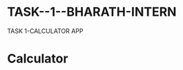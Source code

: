 # TASK--1--BHARATH-INTERN
TASK 1-CALCULATOR APP
<!DOCTYPE html>
<html>
<head>
  <h1>Calculator</h1>  
    <title>Simple Calculator</title>
    <style>
        .calculator {
            width: 350px;
            margin: 0 auto;
            padding: 10px;
            border: 2px solid #881919;
            border-radius: 10px;
            background-color: rgb(83, 105, 128);
        }

        input[type="text"] {
            width: 95%;
            height: 40px;
            font-size: 20px;
            padding: 5px;
            margin-bottom: 10px;
        }

        input[type="button"] {
            width: 70px;
            height: 70px;
            font-size: 20px;
            margin: 5px;
        }
    </style>
</head>
<body>
    <div class="calculator">
        <input type="text" id="display" readonly>
        <input type="button" value="7" onclick="addToDisplay('7')">
        <input type="button" value="8" onclick="addToDisplay('8')">
        <input type="button" value="9" onclick="addToDisplay('9')">
        <input type="button" value="/" onclick="addToDisplay('/')">
        <br>
        <input type="button" value="4" onclick="addToDisplay('4')">
        <input type="button" value="5" onclick="addToDisplay('5')">
        <input type="button" value="6" onclick="addToDisplay('6')">
        <input type="button" value="*" onclick="addToDisplay('*')">
        <br>
        <input type="button" value="1" onclick="addToDisplay('1')">
        <input type="button" value="2" onclick="addToDisplay('2')">
        <input type="button" value="3" onclick="addToDisplay('3')">
        <input type="button" value="-" onclick="addToDisplay('-')">
        <br>
        <input type="button" value="C" onclick="clearDisplay()">
        <input type="button" value="0" onclick="addToDisplay('0')">
        <input type="button" value="=" onclick="calculate()">
        <input type="button" value="+" onclick="addToDisplay('+')">
    </div>

    <script>
        function addToDisplay(value) {
            document.getElementById("display").value += value;
        }

        function clearDisplay() {
            document.getElementById("display").value = '';
        }

        function calculate() {
            try {
                document.getElementById("display").value = eval(document.getElementById("display").value);
            } catch (error) {
                document.getElementById("display").value = 'Error';
            }
        }
    </script>
</body>
</html>
